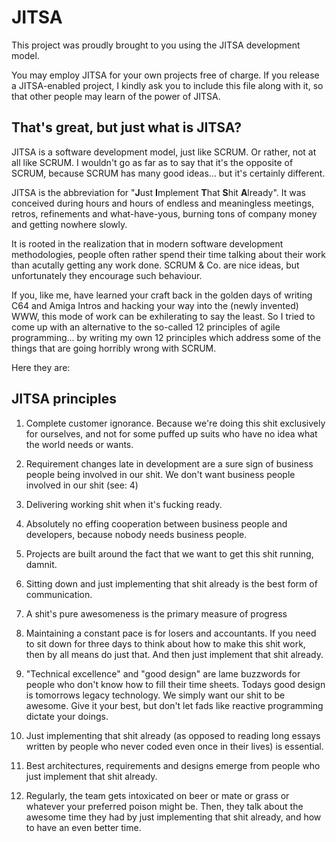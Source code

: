 ﻿
# JITSA

This project was proudly brought to you using the JITSA development model.

You may employ JITSA for your own projects free of charge. If you release a JITSA-enabled project, I kindly ask you to include this file along with it, so that other people may learn of the power of JITSA.

## That's great, but just what is JITSA?

JITSA is a software development model, just like SCRUM. Or rather, not at all like SCRUM. I wouldn't go as far as to say that it's the opposite of SCRUM, because SCRUM has many good ideas... but it's certainly different.

JITSA is the abbreviation for "**J**ust **I**mplement **T**hat **S**hit **A**lready". It was conceived during hours and hours of endless and meaningless meetings, retros, refinements and what-have-yous, burning tons of company money and getting nowhere slowly. 

It is rooted in the realization that in modern software development methodologies, people often rather spend their time talking about their work than acutally getting any work done. SCRUM & Co. are nice ideas, but unfortunately they encourage such behaviour.

If you, like me, have learned your craft back in the golden days of writing C64 and Amiga Intros and hacking your way into the (newly invented) WWW, this mode of work can be exhilerating to say the least. So I tried to come up with an alternative to the so-called 12 principles of agile programming... by writing my own 12 principles which address some of the things that are going horribly wrong with SCRUM.

Here they are:

## JITSA principles

1. Complete customer ignorance. Because we're doing this shit exclusively for ourselves, and not for some puffed up suits who have no idea what the world needs or wants.

2. Requirement changes late in development are a sure sign of business people being involved in our shit. We don't want business people involved in our shit (see: 4)

3. Delivering working shit when it's fucking ready.

4. Absolutely no effing cooperation between business people and developers, because nobody needs business people.

5. Projects are built around the fact that we want to get this shit running, damnit.

6. Sitting down and just implementing that shit already is the best form of communication.

7. A shit's pure awesomeness is the primary measure of progress

8. Maintaining a constant pace is for losers and accountants. If you need to sit down for three days to think about how to make this shit work, then by all means do just that. And then just implement that shit already.

9. "Technical excellence" and "good design" are lame buzzwords for people who don't know how to fill their time sheets. Todays good design is tomorrows legacy technology. We simply want our shit to be awesome. Give it your best, but don't let fads like reactive programming dictate your doings.

10. Just implementing that shit already (as opposed to reading long essays written by people who never coded even once in their lives) is essential.

11. Best architectures, requirements and designs emerge from people who just implement that shit already.

12. Regularly, the team gets intoxicated on beer or mate or grass or whatever your preferred poison might be. Then, they talk about the awesome time they had by just implementing that shit already, and how to have an even better time.
